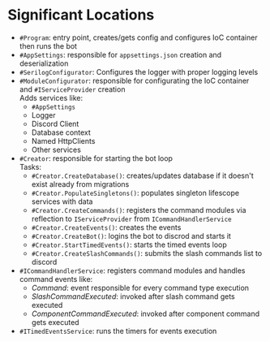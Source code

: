 # Significant Locations
- `#Program`: entry point, creates/gets config and configures IoC container then runs the bot
- `#AppSettings`: responsible for `appsettings.json` creation and deserialization
- `#SerilogConfigurator`: Configures the logger with proper logging levels
- `#ModuleConfigurator`: responsible for configurating the IoC container and `#IServiceProvider` creation
<br>Adds services like:
  - `#AppSettings`
  - Logger
  - Discord Client
  - Database context
  - Named HttpClients
  - Other services
- `#Creator`:  responsible for starting the bot loop<br>
Tasks:
    - `#Creator.CreateDatabase()`: creates/updates database if it doesn't exist already from migrations
    - `#Creator.PopulateSingletons()`: populates singleton lifescope services with data
    - `#Creator.CreateCommands()`: registers the command modules via reflection to `IServiceProvider` from `ICommandHandlerService`
    - `#Creator.CreateEvents()`: creates the events
    - `#Creator.CreateBot()`: logins the bot to discrod and starts it
    - `#Creator.StartTimedEvents()`: starts the timed events loop
    - `#Creator.CreateSlashCommands()`: submits the slash commands list to discord
- `#ICommandHandlerService`: registers command modules and handles command events like:
  - *Command*: event responsible for every command type execution
  - *SlashCommandExecuted*: invoked after slash command gets executed
  - *ComponentCommandExecuted*: invoked after component command gets executed
- `#ITimedEventsService`: runs the timers for events execution 